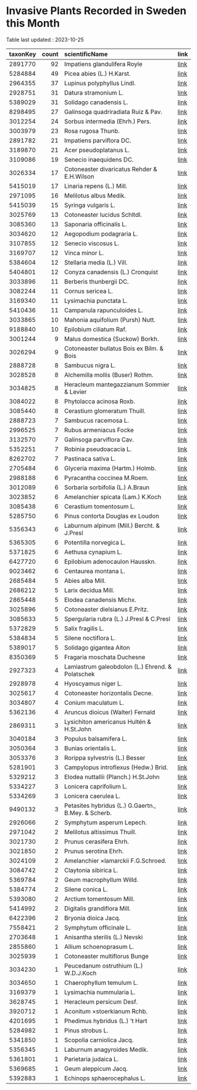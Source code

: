 
# Invasive Plants Recorded in Sweden this Month

Table last updated : 2023-10-25






|taxonKey | count|scientificName                                      |link |
|:--------|-----:|:---------------------------------------------------|:----|
|2891770  |    92|Impatiens glandulifera Royle                        |[link](https://www.gbif.org/occurrence/search?country=SE&month=10&taxon_key=2891770&year=2023)|
|5284884  |    49|Picea abies (L.) H.Karst.                           |[link](https://www.gbif.org/occurrence/search?country=SE&month=10&taxon_key=5284884&year=2023)|
|2964355  |    37|Lupinus polyphyllus Lindl.                          |[link](https://www.gbif.org/occurrence/search?country=SE&month=10&taxon_key=2964355&year=2023)|
|2928751  |    31|Datura stramonium L.                                |[link](https://www.gbif.org/occurrence/search?country=SE&month=10&taxon_key=2928751&year=2023)|
|5389029  |    31|Solidago canadensis L.                              |[link](https://www.gbif.org/occurrence/search?country=SE&month=10&taxon_key=5389029&year=2023)|
|8298495  |    27|Galinsoga quadriradiata Ruiz & Pav.                 |[link](https://www.gbif.org/occurrence/search?country=SE&month=10&taxon_key=8298495&year=2023)|
|3012254  |    24|Sorbus intermedia (Ehrh.) Pers.                     |[link](https://www.gbif.org/occurrence/search?country=SE&month=10&taxon_key=3012254&year=2023)|
|3003979  |    23|Rosa rugosa Thunb.                                  |[link](https://www.gbif.org/occurrence/search?country=SE&month=10&taxon_key=3003979&year=2023)|
|2891782  |    21|Impatiens parviflora DC.                            |[link](https://www.gbif.org/occurrence/search?country=SE&month=10&taxon_key=2891782&year=2023)|
|3189870  |    21|Acer pseudoplatanus L.                              |[link](https://www.gbif.org/occurrence/search?country=SE&month=10&taxon_key=3189870&year=2023)|
|3109086  |    19|Senecio inaequidens DC.                             |[link](https://www.gbif.org/occurrence/search?country=SE&month=10&taxon_key=3109086&year=2023)|
|3026334  |    17|Cotoneaster divaricatus Rehder & E.H.Wilson         |[link](https://www.gbif.org/occurrence/search?country=SE&month=10&taxon_key=3026334&year=2023)|
|5415019  |    17|Linaria repens (L.) Mill.                           |[link](https://www.gbif.org/occurrence/search?country=SE&month=10&taxon_key=5415019&year=2023)|
|2971095  |    16|Melilotus albus Medik.                              |[link](https://www.gbif.org/occurrence/search?country=SE&month=10&taxon_key=2971095&year=2023)|
|5415039  |    15|Syringa vulgaris L.                                 |[link](https://www.gbif.org/occurrence/search?country=SE&month=10&taxon_key=5415039&year=2023)|
|3025769  |    13|Cotoneaster lucidus Schltdl.                        |[link](https://www.gbif.org/occurrence/search?country=SE&month=10&taxon_key=3025769&year=2023)|
|3085360  |    13|Saponaria officinalis L.                            |[link](https://www.gbif.org/occurrence/search?country=SE&month=10&taxon_key=3085360&year=2023)|
|3034620  |    12|Aegopodium podagraria L.                            |[link](https://www.gbif.org/occurrence/search?country=SE&month=10&taxon_key=3034620&year=2023)|
|3107855  |    12|Senecio viscosus L.                                 |[link](https://www.gbif.org/occurrence/search?country=SE&month=10&taxon_key=3107855&year=2023)|
|3169707  |    12|Vinca minor L.                                      |[link](https://www.gbif.org/occurrence/search?country=SE&month=10&taxon_key=3169707&year=2023)|
|5384604  |    12|Stellaria media (L.) Vill.                          |[link](https://www.gbif.org/occurrence/search?country=SE&month=10&taxon_key=5384604&year=2023)|
|5404801  |    12|Conyza canadensis (L.) Cronquist                    |[link](https://www.gbif.org/occurrence/search?country=SE&month=10&taxon_key=5404801&year=2023)|
|3033896  |    11|Berberis thunbergii DC.                             |[link](https://www.gbif.org/occurrence/search?country=SE&month=10&taxon_key=3033896&year=2023)|
|3082244  |    11|Cornus sericea L.                                   |[link](https://www.gbif.org/occurrence/search?country=SE&month=10&taxon_key=3082244&year=2023)|
|3169340  |    11|Lysimachia punctata L.                              |[link](https://www.gbif.org/occurrence/search?country=SE&month=10&taxon_key=3169340&year=2023)|
|5410436  |    11|Campanula rapunculoides L.                          |[link](https://www.gbif.org/occurrence/search?country=SE&month=10&taxon_key=5410436&year=2023)|
|3033865  |    10|Mahonia aquifolium (Pursh) Nutt.                    |[link](https://www.gbif.org/occurrence/search?country=SE&month=10&taxon_key=3033865&year=2023)|
|9188840  |    10|Epilobium ciliatum Raf.                             |[link](https://www.gbif.org/occurrence/search?country=SE&month=10&taxon_key=9188840&year=2023)|
|3001244  |     9|Malus domestica (Suckow) Borkh.                     |[link](https://www.gbif.org/occurrence/search?country=SE&month=10&taxon_key=3001244&year=2023)|
|3026294  |     9|Cotoneaster bullatus Bois ex Bilm. & Bois           |[link](https://www.gbif.org/occurrence/search?country=SE&month=10&taxon_key=3026294&year=2023)|
|2888728  |     8|Sambucus nigra L.                                   |[link](https://www.gbif.org/occurrence/search?country=SE&month=10&taxon_key=2888728&year=2023)|
|3028528  |     8|Alchemilla mollis (Buser) Rothm.                    |[link](https://www.gbif.org/occurrence/search?country=SE&month=10&taxon_key=3028528&year=2023)|
|3034825  |     8|Heracleum mantegazzianum Sommier & Levier           |[link](https://www.gbif.org/occurrence/search?country=SE&month=10&taxon_key=3034825&year=2023)|
|3084022  |     8|Phytolacca acinosa Roxb.                            |[link](https://www.gbif.org/occurrence/search?country=SE&month=10&taxon_key=3084022&year=2023)|
|3085440  |     8|Cerastium glomeratum Thuill.                        |[link](https://www.gbif.org/occurrence/search?country=SE&month=10&taxon_key=3085440&year=2023)|
|2888723  |     7|Sambucus racemosa L.                                |[link](https://www.gbif.org/occurrence/search?country=SE&month=10&taxon_key=2888723&year=2023)|
|2996525  |     7|Rubus armeniacus Focke                              |[link](https://www.gbif.org/occurrence/search?country=SE&month=10&taxon_key=2996525&year=2023)|
|3132570  |     7|Galinsoga parviflora Cav.                           |[link](https://www.gbif.org/occurrence/search?country=SE&month=10&taxon_key=3132570&year=2023)|
|5352251  |     7|Robinia pseudoacacia L.                             |[link](https://www.gbif.org/occurrence/search?country=SE&month=10&taxon_key=5352251&year=2023)|
|8262702  |     7|Pastinaca sativa L.                                 |[link](https://www.gbif.org/occurrence/search?country=SE&month=10&taxon_key=8262702&year=2023)|
|2705484  |     6|Glyceria maxima (Hartm.) Holmb.                     |[link](https://www.gbif.org/occurrence/search?country=SE&month=10&taxon_key=2705484&year=2023)|
|2988188  |     6|Pyracantha coccinea M.Roem.                         |[link](https://www.gbif.org/occurrence/search?country=SE&month=10&taxon_key=2988188&year=2023)|
|3012089  |     6|Sorbaria sorbifolia (L.) A.Braun                    |[link](https://www.gbif.org/occurrence/search?country=SE&month=10&taxon_key=3012089&year=2023)|
|3023852  |     6|Amelanchier spicata (Lam.) K.Koch                   |[link](https://www.gbif.org/occurrence/search?country=SE&month=10&taxon_key=3023852&year=2023)|
|3085438  |     6|Cerastium tomentosum L.                             |[link](https://www.gbif.org/occurrence/search?country=SE&month=10&taxon_key=3085438&year=2023)|
|5285750  |     6|Pinus contorta Douglas ex Loudon                    |[link](https://www.gbif.org/occurrence/search?country=SE&month=10&taxon_key=5285750&year=2023)|
|5356343  |     6|Laburnum alpinum (Mill.) Bercht. & J.Presl          |[link](https://www.gbif.org/occurrence/search?country=SE&month=10&taxon_key=5356343&year=2023)|
|5365305  |     6|Potentilla norvegica L.                             |[link](https://www.gbif.org/occurrence/search?country=SE&month=10&taxon_key=5365305&year=2023)|
|5371825  |     6|Aethusa cynapium L.                                 |[link](https://www.gbif.org/occurrence/search?country=SE&month=10&taxon_key=5371825&year=2023)|
|6427720  |     6|Epilobium adenocaulon Hausskn.                      |[link](https://www.gbif.org/occurrence/search?country=SE&month=10&taxon_key=6427720&year=2023)|
|9023462  |     6|Centaurea montana L.                                |[link](https://www.gbif.org/occurrence/search?country=SE&month=10&taxon_key=9023462&year=2023)|
|2685484  |     5|Abies alba Mill.                                    |[link](https://www.gbif.org/occurrence/search?country=SE&month=10&taxon_key=2685484&year=2023)|
|2686212  |     5|Larix decidua Mill.                                 |[link](https://www.gbif.org/occurrence/search?country=SE&month=10&taxon_key=2686212&year=2023)|
|2865448  |     5|Elodea canadensis Michx.                            |[link](https://www.gbif.org/occurrence/search?country=SE&month=10&taxon_key=2865448&year=2023)|
|3025896  |     5|Cotoneaster dielsianus E.Pritz.                     |[link](https://www.gbif.org/occurrence/search?country=SE&month=10&taxon_key=3025896&year=2023)|
|3085633  |     5|Spergularia rubra (L.) J.Presl & C.Presl            |[link](https://www.gbif.org/occurrence/search?country=SE&month=10&taxon_key=3085633&year=2023)|
|5372829  |     5|Salix fragilis L.                                   |[link](https://www.gbif.org/occurrence/search?country=SE&month=10&taxon_key=5372829&year=2023)|
|5384834  |     5|Silene noctiflora L.                                |[link](https://www.gbif.org/occurrence/search?country=SE&month=10&taxon_key=5384834&year=2023)|
|5389017  |     5|Solidago gigantea Aiton                             |[link](https://www.gbif.org/occurrence/search?country=SE&month=10&taxon_key=5389017&year=2023)|
|8350369  |     5|Fragaria moschata Duchesne                          |[link](https://www.gbif.org/occurrence/search?country=SE&month=10&taxon_key=8350369&year=2023)|
|2927323  |     4|Lamiastrum galeobdolon (L.) Ehrend. & Polatschek    |[link](https://www.gbif.org/occurrence/search?country=SE&month=10&taxon_key=2927323&year=2023)|
|2928978  |     4|Hyoscyamus niger L.                                 |[link](https://www.gbif.org/occurrence/search?country=SE&month=10&taxon_key=2928978&year=2023)|
|3025617  |     4|Cotoneaster horizontalis Decne.                     |[link](https://www.gbif.org/occurrence/search?country=SE&month=10&taxon_key=3025617&year=2023)|
|3034807  |     4|Conium maculatum L.                                 |[link](https://www.gbif.org/occurrence/search?country=SE&month=10&taxon_key=3034807&year=2023)|
|5362136  |     4|Aruncus dioicus (Walter) Fernald                    |[link](https://www.gbif.org/occurrence/search?country=SE&month=10&taxon_key=5362136&year=2023)|
|2869311  |     3|Lysichiton americanus Hultén & H.St.John            |[link](https://www.gbif.org/occurrence/search?country=SE&month=10&taxon_key=2869311&year=2023)|
|3040184  |     3|Populus balsamifera L.                              |[link](https://www.gbif.org/occurrence/search?country=SE&month=10&taxon_key=3040184&year=2023)|
|3050364  |     3|Bunias orientalis L.                                |[link](https://www.gbif.org/occurrence/search?country=SE&month=10&taxon_key=3050364&year=2023)|
|3053376  |     3|Rorippa sylvestris (L.) Besser                      |[link](https://www.gbif.org/occurrence/search?country=SE&month=10&taxon_key=3053376&year=2023)|
|5281901  |     3|Campylopus introflexus (Hedw.) Brid.                |[link](https://www.gbif.org/occurrence/search?country=SE&month=10&taxon_key=5281901&year=2023)|
|5329212  |     3|Elodea nuttallii (Planch.) H.St.John                |[link](https://www.gbif.org/occurrence/search?country=SE&month=10&taxon_key=5329212&year=2023)|
|5334227  |     3|Lonicera caprifolium L.                             |[link](https://www.gbif.org/occurrence/search?country=SE&month=10&taxon_key=5334227&year=2023)|
|5334269  |     3|Lonicera caerulea L.                                |[link](https://www.gbif.org/occurrence/search?country=SE&month=10&taxon_key=5334269&year=2023)|
|9490132  |     3|Petasites hybridus (L.) G.Gaertn., B.Mey. & Scherb. |[link](https://www.gbif.org/occurrence/search?country=SE&month=10&taxon_key=9490132&year=2023)|
|2926066  |     2|Symphytum asperum Lepech.                           |[link](https://www.gbif.org/occurrence/search?country=SE&month=10&taxon_key=2926066&year=2023)|
|2971042  |     2|Melilotus altissimus Thuill.                        |[link](https://www.gbif.org/occurrence/search?country=SE&month=10&taxon_key=2971042&year=2023)|
|3021730  |     2|Prunus cerasifera Ehrh.                             |[link](https://www.gbif.org/occurrence/search?country=SE&month=10&taxon_key=3021730&year=2023)|
|3021850  |     2|Prunus serotina Ehrh.                               |[link](https://www.gbif.org/occurrence/search?country=SE&month=10&taxon_key=3021850&year=2023)|
|3024109  |     2|Amelanchier ×lamarckii F.G.Schroed.                 |[link](https://www.gbif.org/occurrence/search?country=SE&month=10&taxon_key=3024109&year=2023)|
|3084742  |     2|Claytonia sibirica L.                               |[link](https://www.gbif.org/occurrence/search?country=SE&month=10&taxon_key=3084742&year=2023)|
|5369784  |     2|Geum macrophyllum Willd.                            |[link](https://www.gbif.org/occurrence/search?country=SE&month=10&taxon_key=5369784&year=2023)|
|5384774  |     2|Silene conica L.                                    |[link](https://www.gbif.org/occurrence/search?country=SE&month=10&taxon_key=5384774&year=2023)|
|5393080  |     2|Arctium tomentosum Mill.                            |[link](https://www.gbif.org/occurrence/search?country=SE&month=10&taxon_key=5393080&year=2023)|
|5414992  |     2|Digitalis grandiflora Mill.                         |[link](https://www.gbif.org/occurrence/search?country=SE&month=10&taxon_key=5414992&year=2023)|
|6422396  |     2|Bryonia dioica Jacq.                                |[link](https://www.gbif.org/occurrence/search?country=SE&month=10&taxon_key=6422396&year=2023)|
|7558421  |     2|Symphytum officinale L.                             |[link](https://www.gbif.org/occurrence/search?country=SE&month=10&taxon_key=7558421&year=2023)|
|2703648  |     1|Anisantha sterilis (L.) Nevski                      |[link](https://www.gbif.org/occurrence/search?country=SE&month=10&taxon_key=2703648&year=2023)|
|2855860  |     1|Allium schoenoprasum L.                             |[link](https://www.gbif.org/occurrence/search?country=SE&month=10&taxon_key=2855860&year=2023)|
|3025939  |     1|Cotoneaster multiflorus Bunge                       |[link](https://www.gbif.org/occurrence/search?country=SE&month=10&taxon_key=3025939&year=2023)|
|3034230  |     1|Peucedanum ostruthium (L.) W.D.J.Koch               |[link](https://www.gbif.org/occurrence/search?country=SE&month=10&taxon_key=3034230&year=2023)|
|3034650  |     1|Chaerophyllum temulum L.                            |[link](https://www.gbif.org/occurrence/search?country=SE&month=10&taxon_key=3034650&year=2023)|
|3169379  |     1|Lysimachia nummularia L.                            |[link](https://www.gbif.org/occurrence/search?country=SE&month=10&taxon_key=3169379&year=2023)|
|3628745  |     1|Heracleum persicum Desf.                            |[link](https://www.gbif.org/occurrence/search?country=SE&month=10&taxon_key=3628745&year=2023)|
|3920712  |     1|Aconitum ×stoerkianum Rchb.                         |[link](https://www.gbif.org/occurrence/search?country=SE&month=10&taxon_key=3920712&year=2023)|
|4201695  |     1|Phedimus hybridus (L.) 't Hart                      |[link](https://www.gbif.org/occurrence/search?country=SE&month=10&taxon_key=4201695&year=2023)|
|5284982  |     1|Pinus strobus L.                                    |[link](https://www.gbif.org/occurrence/search?country=SE&month=10&taxon_key=5284982&year=2023)|
|5341850  |     1|Scopolia carniolica Jacq.                           |[link](https://www.gbif.org/occurrence/search?country=SE&month=10&taxon_key=5341850&year=2023)|
|5356345  |     1|Laburnum anagyroides Medik.                         |[link](https://www.gbif.org/occurrence/search?country=SE&month=10&taxon_key=5356345&year=2023)|
|5361801  |     1|Parietaria judaica L.                               |[link](https://www.gbif.org/occurrence/search?country=SE&month=10&taxon_key=5361801&year=2023)|
|5369685  |     1|Geum aleppicum Jacq.                                |[link](https://www.gbif.org/occurrence/search?country=SE&month=10&taxon_key=5369685&year=2023)|
|5392883  |     1|Echinops sphaerocephalus L.                         |[link](https://www.gbif.org/occurrence/search?country=SE&month=10&taxon_key=5392883&year=2023)|


